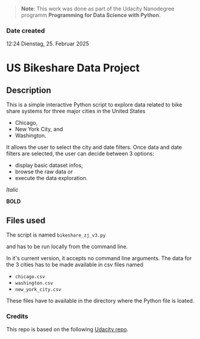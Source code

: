 >**Note**: This work was done as part of the Udacity Nanodegree programm **Programming for Data Science with Python**.

### Date created
12:24 Dienstag, 25. Februar 2025

# US Bikeshare Data Project

## Description
This is a simple interactive Python script to explore data related to bike share systems for three major cities in the United States
- Chicago, 
- New York City, and 
- Washington.

It allows the user to select the city and date filters.
Once data and date filters are selected, the user can decide between 3 options:
- display basic dataset infos,
- browse the raw data or
- execute the data exploration.

_Italic_

**BOLD**

## Files used
The script is named
`bikeshare_zj_v3.py`

and has to be run locally from the command line.

In it's current version, it accepts no command line arguments.
The data for the 3 cities has to be made available in csv files named
- `chicago.csv`
- `washington.csv`
- `new_york_city.csv`

These files have to available in the directory where the Python file is loated.


### Credits
This repo is based on the following [Udacity repo](https://github.com/udacity/pdsnd_github).


